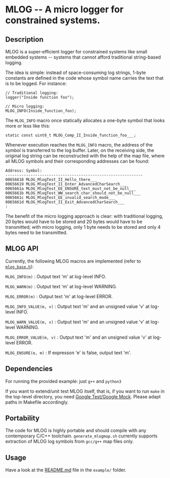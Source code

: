 # MLOG -- A micro logger for constrained systems.

## Description

MLOG is a super-efficient logger for constrained systems like small embedded systems -- systems that cannot afford traditional string-based logging.

The idea is simple: instead of space-consuming log strings, 1-byte constants are defined in the code whose symbol name carries the text that is to be logged. For instance:
```
// Traditional logging:
logger("Inside function foo");

// Micro logging:
MLOG_INFO(Inside_function_foo);
```
The `MLOG_INFO` macro once statically allocates a one-byte symbol that looks more or less like this:
```
static const uint8_t MLOG_Comp_II_Inside_function_foo___;
```
Whenever execution reaches the `MLOG_INFO` macro, the address of the symbol is transferred to the log buffer. Later, on the receiving side, the original log string can be reconstructed with the help of the map file, where all MLOG symbols and their corresponding addresses can be found:
```
Address: Symbol:
------------------------------------------------------------
00656618 MLOG_MlogTest_II_Hello_there___
00656619 MLOG_MlogTest_II_Enter_AdvancedCharSearch___
0065661a MLOG_MlogTest_EE_ENSURE_text_must_not_be_null___
0065661b MLOG_MlogTest_WW_search_char_should_not_be_null___
0065661c MLOG_MlogTest_EE_invalid_search_mode___
0065661d MLOG_MlogTest_II_Exit_AdvancedCharSearch___
:
```
The benefit of the micro logging approach is clear: with traditional logging, 20 bytes would have to be stored and 20 bytes would have to be transmitted; with micro logging, only 1 byte needs to be stored and only 4 bytes need to be transmitted.

## MLOG API

Currently, the following MLOG macros are implemented (refer to [`mlog_base.h`](include/mlog_base.h)):

`MLOG_INFO(m)`
:   Output text 'm' at log-level INFO.

`MLOG_WARN(m)`
:   Output text 'm' at log-level WARNING.

`MLOG_ERROR(m)`
:   Output text 'm' at log-level ERROR.

`MLOG_INFO_VALUE(m, v)`
:   Output text 'm' and an unsigned value 'v' at log-level INFO.

`MLOG_WARN_VALUE(m, v)`
:   Output text 'm' and an unsigned value 'v' at log-level WARNING.

`MLOG_ERROR_VALUE(m, v)`
:   Output text 'm' and an unsigned value 'v' at log-level ERROR.

`MLOG_ENSURE(e, m)`
:   If expresson 'e' is false, output text 'm'.

## Dependencies

For running the provided example: just `g++` and `python3`

If you want to extend/unit test MLOG itself, that is, if you want to run `make` in the top-level directory, you need [Google Test/Google Mock](https://github.com/google/googletest). Please adapt paths in Makefile accordingly.

## Portability

The code for MLOG is highly portable and should compile with any contemporary C/C++ toolchain. `generate_mlogmap.sh` currently supports extraction of MLOG log symbols from `gcc/g++` map files only.

## Usage
Have a look at the [README.md](example/README.md) file in the `example/` folder.

